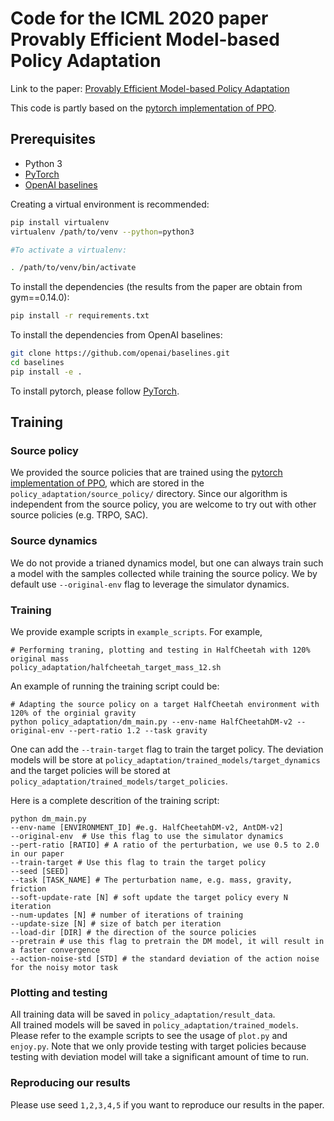 # Code for the ICML 2020 paper Provably Efficient Model-based Policy Adaptation

Link to the paper: [Provably Efficient Model-based Policy Adaptation](https://arxiv.org/abs/2006.08051)

This code is partly based on  the [pytorch implementation of PPO](https://github.com/ikostrikov/pytorch-a2c-ppo-acktr-gail).

## Prerequisites

* Python 3
* [PyTorch](http://pytorch.org/)
* [OpenAI baselines](https://github.com/openai/baselines)

Creating a virtual environment is recommended:
```bash
pip install virtualenv
virtualenv /path/to/venv --python=python3

#To activate a virtualenv: 

. /path/to/venv/bin/activate
```

To install the dependencies (the results from the paper are obtain from gym==0.14.0):
``` bash
pip install -r requirements.txt
```

To install the dependencies from OpenAI baselines:
```bash
git clone https://github.com/openai/baselines.git
cd baselines
pip install -e .
```

To install pytorch, please follow [PyTorch](http://pytorch.org/).


## Training


### Source policy
We provided the source policies that are trained using the [pytorch implementation of PPO](https://github.com/ikostrikov/pytorch-a2c-ppo-acktr-gail), which are stored in the `policy_adaptation/source_policy/` directory. Since our algorithm is independent from the source policy, you are welcome to try out with other source policies (e.g. TRPO, SAC).

### Source dynamics
We do not provide a trianed dynamics model, but one can always train such a model with the samples collected while training the source policy. We by default use `--original-env` flag to leverage the simulator dynamics.

### Training
We provide example scripts in `example_scripts`. For example,
```
# Performing traning, plotting and testing in HalfCheetah with 120% original mass 
policy_adaptation/halfcheetah_target_mass_12.sh
```

An example of running the training script could be:
```
# Adapting the source policy on a target HalfCheetah environment with 120% of the orginial gravity
python policy_adaptation/dm_main.py --env-name HalfCheetahDM-v2 --original-env --pert-ratio 1.2 --task gravity 
```
One can add the `--train-target` flag to train the target policy. 
The deviation models will be store at `policy_adaptation/trained_models/target_dynamics` and the target policies will be stored at `policy_adaptation/trained_models/target_policies`.

Here is a complete descrition of the training script:

```
python dm_main.py 
--env-name [ENVIRONMENT_ID] #e.g. HalfCheetahDM-v2, AntDM-v2]
--original-env  # Use this flag to use the simulator dynamics
--pert-ratio [RATIO] # A ratio of the perturbation, we use 0.5 to 2.0 in our paper
--train-target # Use this flag to train the target policy
--seed [SEED]
--task [TASK_NAME] # The perturbation name, e.g. mass, gravity, friction
--soft-update-rate [N] # soft update the target policy every N iteration
--num-updates [N] # number of iterations of training
--update-size [N] # size of batch per iteration
--load-dir [DIR] # the direction of the source policies
--pretrain # use this flag to pretrain the DM model, it will result in a faster convergence
--action-noise-std [STD] # the standard deviation of the action noise for the noisy motor task
```

### Plotting and testing
All training data will be saved in `policy_adaptation/result_data`.  
All trained models will be saved in `policy_adaptation/trained_models`.  
Please refer to the example scripts to see the usage of  `plot.py` and  `enjoy.py`. Note that we only provide testing with target policies because testing with deviation model will take a significant amount of time to run.

### Reproducing our results
Please use seed `1,2,3,4,5` if you want to reproduce our results in the paper.


